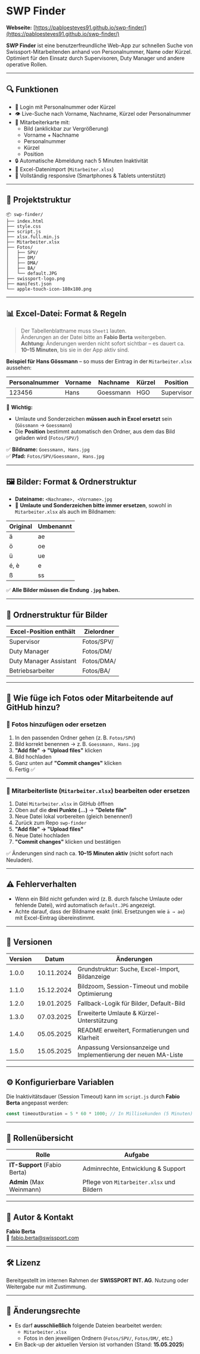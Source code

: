 # SWP Finder

**Webseite:** [https://pabloesteves91.github.io/swp-finder/](https://pabloesteves91.github.io/swp-finder/)

**SWP Finder** ist eine benutzerfreundliche Web-App zur schnellen Suche von Swissport-Mitarbeitenden anhand von Personalnummer, Name oder Kürzel.  
Optimiert für den Einsatz durch Supervisoren, Duty Manager und andere operative Rollen.

---

## 🔍 Funktionen

- 🔐 Login mit Personalnummer oder Kürzel  
- 👁️ Live-Suche nach Vorname, Nachname, Kürzel oder Personalnummer  
- 📸 Mitarbeiterkarte mit:
  - Bild (anklickbar zur Vergrößerung)
  - Vorname + Nachname
  - Personalnummer
  - Kürzel
  - Position  
- 🔒 Automatische Abmeldung nach 5 Minuten Inaktivität  
- 🧾 Excel-Datenimport (`Mitarbeiter.xlsx`)  
- 📱 Vollständig responsive (Smartphones & Tablets unterstützt)

---

## 📁 Projektstruktur

```
📦 swp-finder/
├── index.html
├── style.css
├── script.js
├── xlsx.full.min.js
├── Mitarbeiter.xlsx
├── Fotos/
│   ├── SPV/
│   ├── DM/
│   ├── DMA/
│   ├── BA/
│   └── default.JPG
├── swissport-logo.png
├── manifest.json
└── apple-touch-icon-180x180.png
```

---

## 📊 Excel-Datei: Format & Regeln

> Der Tabellenblattname muss `Sheet1` lauten.  
> Änderungen an der Datei bitte an **Fabio Berta** weitergeben.  
> **Achtung:** Änderungen werden nicht sofort sichtbar – es dauert ca. **10–15 Minuten**, bis sie in der App aktiv sind.

**Beispiel für Hans Gössmann** – so muss der Eintrag in der `Mitarbeiter.xlsx` aussehen:  

| Personalnummer | Vorname | Nachname  | Kürzel | Position   |
|----------------|---------|-----------|--------|------------|
| 123456         | Hans    | Goessmann | HGO    | Supervisor |

📌 **Wichtig:**  
- Umlaute und Sonderzeichen **müssen auch in Excel ersetzt** sein (`Gössmann` → `Goessmann`)
- Die **Position** bestimmt automatisch den Ordner, aus dem das Bild geladen wird (`Fotos/SPV/`)

✅ **Bildname:** `Goessmann, Hans.jpg`  
✅ **Pfad:** `Fotos/SPV/Goessmann, Hans.jpg`

---

## 🖼️ Bilder: Format & Ordnerstruktur

- **Dateiname:** `<Nachname>, <Vorname>.jpg`
- 🔁 **Umlaute und Sonderzeichen bitte immer ersetzen**, sowohl in `Mitarbeiter.xlsx` als auch im Bildnamen:

| Original | Umbenannt |
|----------|-----------|
| ä        | ae        |
| ö        | oe        |
| ü        | ue        |
| é, è     | e         |
| ß        | ss        |

✅ **Alle Bilder müssen die Endung `.jpg` haben.**

---

## 📁 Ordnerstruktur für Bilder

| Excel-Position enthält     | Zielordner     |
|----------------------------|----------------|
| Supervisor                 | Fotos/SPV/     |
| Duty Manager               | Fotos/DM/      |
| Duty Manager Assistant     | Fotos/DMA/     |
| Betriebsarbeiter           | Fotos/BA/      |

---

## 🧩 Wie füge ich Fotos oder Mitarbeitende auf GitHub hinzu?

### 📸 Fotos hinzufügen oder ersetzen

1. In den passenden Ordner gehen (z. B. `Fotos/SPV`)
2. Bild korrekt benennen → z. B. `Goessmann, Hans.jpg`
3. **"Add file" → "Upload files"** klicken
4. Bild hochladen
5. Ganz unten auf **"Commit changes"** klicken
6. Fertig ✅

---

### 📄 Mitarbeiterliste (`Mitarbeiter.xlsx`) bearbeiten oder ersetzen

1. Datei `Mitarbeiter.xlsx` in GitHub öffnen
2. Oben auf die **drei Punkte (...)** → **"Delete file"**
3. Neue Datei lokal vorbereiten (gleich benennen!)
4. Zurück zum Repo `swp-finder`
5. **"Add file" → "Upload files"**
6. Neue Datei hochladen
7. **"Commit changes"** klicken und bestätigen

✅ Änderungen sind nach ca. **10–15 Minuten aktiv** (nicht sofort nach Neuladen).

---

## ⚠️ Fehlerverhalten

- Wenn ein Bild nicht gefunden wird (z. B. durch falsche Umlaute oder fehlende Datei), wird automatisch `default.JPG` angezeigt.
- Achte darauf, dass der Bildname exakt (inkl. Ersetzungen wie `ä → ae`) mit Excel-Eintrag übereinstimmt.

---

## 📌 Versionen

| Version | Datum       | Änderungen                                                  |
|---------|-------------|-------------------------------------------------------------|
| 1.0.0   | 10.11.2024  | Grundstruktur: Suche, Excel-Import, Bildanzeige             |
| 1.1.0   | 15.12.2024  | Bildzoom, Session-Timeout und mobile Optimierung            |
| 1.2.0   | 19.01.2025  | Fallback-Logik für Bilder, Default-Bild                     |
| 1.3.0   | 07.03.2025  | Erweiterte Umlaute & Kürzel-Unterstützung                   |
| 1.4.0   | 05.05.2025  | README erweitert, Formatierungen und Klarheit               |
| 1.5.0   | 15.05.2025  | Anpassung Versionsanzeige und Implementierung der neuen MA-Liste |

---

## ⚙️ Konfigurierbare Variablen

Die Inaktivitätsdauer (Session Timeout) kann im `script.js` durch **Fabio Berta** angepasst werden:

```js
const timeoutDuration = 5 * 60 * 1000; // In Millisekunden (5 Minuten)
```

---

## 👥 Rollenübersicht

| Rolle                         | Aufgabe                                           |
|-------------------------------|--------------------------------------------------|
| **IT-Support** (Fabio Berta)  | Adminrechte, Entwicklung & Support               |
| **Admin** (Max Weinmann)      | Pflege von `Mitarbeiter.xlsx` und Bildern        |

---

## 👤 Autor & Kontakt

**Fabio Berta**    
📧 [fabio.berta@swissport.com](mailto:fabio.berta@swissport.com)

---


## 🛠️ Lizenz

Bereitgestellt im internen Rahmen der **SWISSPORT INT. AG**. Nutzung oder Weitergabe nur mit Zustimmung.

---

## 🔧 Änderungsrechte

- Es darf **ausschließlich** folgende Dateien bearbeitet werden:
  - `Mitarbeiter.xlsx`
  - Fotos in den jeweiligen Ordnern (`Fotos/SPV/`, `Fotos/DM/`, etc.)
- Ein Back-up der aktuellen Version ist vorhanden (Stand: **15.05.2025**)
